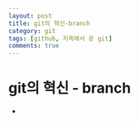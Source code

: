 ```yaml
---
layout: post
title: git의 혁신-branch
category: git
tags: [github, 지옥에서 온 git]
comments: true
---
```


# git의 혁신 - branch
-
